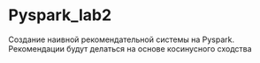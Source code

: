 # Pyspark_lab2

Создание наивной рекомендательной системы на Pyspark.
Рекомендации будут делаться на основе косинусного сходства
